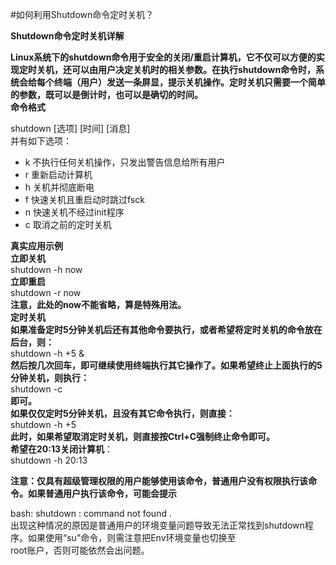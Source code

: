 <!-- --- tag:  windows shutdown  -->


<!-- --- title: 如何利用Shutdown命令定时关机？ -->
#如何利用Shutdown命令定时关机？



**Shutdown命令定时关机详解**

**Linux系统下的shutdown命令用于安全的关闭/重启计算机，它不仅可以方便的实现定时关机，还可以由用户决定关机时的相关参数。在执行shutdown命令时，系统会给每个终端（用户）发送一条屏显，提示关机操作。定时关机只需要一个简单的参数，既可以是倒计时，也可以是确切的时间。<br>
命令格式**<br>

shutdown [选项] [时间] [消息]<br>
并有如下选项：<br>
- k 不执行任何关机操作，只发出警告信息给所有用户<br>
- r 重新启动计算机<br>
- h 关机并彻底断电<br>
- f 快速关机且重启动时跳过fsck<br>
- n 快速关机不经过init程序<br>
- c 取消之前的定时关机<br>
 
**真实应用示例**<br>
**立即关机**<br>
shutdown -h now<br>
**立即重启**<br>
shutdown -r now<br>
**注意，此处的now不能省略，算是特殊用法。<br>
定时关机<br>
如果准备定时5分钟关机后还有其他命令要执行，或者希望将定时关机的命令放在后台，则：**<br>
shutdown -h +5 &<br>
**然后按几次回车，即可继续使用终端执行其它操作了。如果希望终止上面执行的5分钟关机，则执行：**<br>
shutdown -c<br>
**即可。<br>
如果仅仅定时5分钟关机，且没有其它命令执行，则直接：**<br>
shutdown -h +5<br>
**此时，如果希望取消定时关机，则直接按Ctrl+C强制终止命令即可。<br>
希望在20:13关闭计算机**：<br>
shutdown -h 20:13<br>
 
**注意：仅具有超级管理权限的用户能够使用该命令，普通用户没有权限执行该命令。如果普通用户执行该命令，可能会提示**<br>

bash: shutdown : command not found .<br>
出现这种情况的原因是普通用户的环境变量问题导致无法正常找到shutdown程序。如果使用“su”命令，则需注意把Env环境变量也切换至<br>root账户，否则可能依然会出问题。<br>